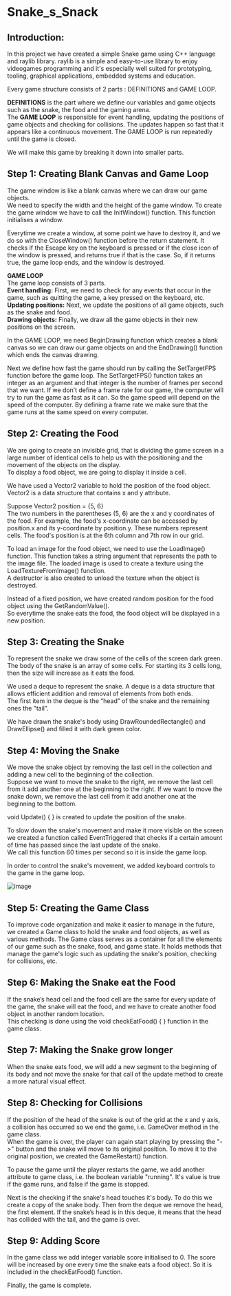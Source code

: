 # **Snake_s_Snack**

## **Introduction:**

In this project we have created a simple Snake game using C++ language and raylib library. raylib is a simple and easy-to-use library to enjoy videogames programming and it's especially well suited for prototyping, tooling, graphical applications, embedded systems and education.

Every game structure consists of 2 parts : DEFINITIONS and GAME LOOP.

**DEFINITIONS** is the part where we define our variables and game objects such as the snake, the food and the gaming arena. 
<br>The **GAME LOOP** is responsible for event handling, updating the positions of game objects and checking for collisions. The updates happen so fast that it appears like a continuous movement. The GAME LOOP is run repeatedly until the game is closed. 

We will make this game by breaking it down into smaller parts.

## **Step 1: Creating Blank Canvas and Game Loop**

The game window is like a blank canvas where we can draw our game objects.
<br>We need to specify the width and the height of the game window. To create the game window we have to call the InitWindow() function. This function initialises a window.

Everytime we create a window, at some point we have to destroy it, and we do so with the CloseWindow() function before the return statement. It checks if the Escape key on the keyboard is pressed or if the close icon of the window is pressed, and returns true if that is the case. So, if it returns true, the game loop ends, and the window is destroyed.

**GAME LOOP**
<br>The game loop consists of 3 parts. 
<br>**Event handling:** First, we need to check for any events that occur in the game, such as
quitting the game, a key pressed on the keyboard, etc. 
<br>**Updating positions:** Next, we update the positions of all game objects, such as the snake and food. 
<br>**Drawing objects:** Finally, we draw all the game objects in their new positions on the screen. 

In the GAME LOOP, we need BeginDrawing function which creates a blank canvas so we can draw our game objects on and the EndDrawing() function which ends the canvas drawing.

Next we define how fast the game should run by calling the SetTargetFPS function before the game loop. The SetTargetFPS() function takes an integer as an argument and that integer is the number of frames per second that we want. If we don’t define a frame rate for our game, the computer will try to run the game as fast as it can. So the game speed will depend on the speed of the computer. By defining a frame rate we make sure that the game runs at the same speed on every computer.


## **Step 2: Creating the Food**

We are going to create an invisible grid, that is dividing the game screen in a large
number of identical cells to help us with the positioning and the movement of the objects on the display.
<br>To display a food object, we are going to display it inside a cell.

We have used a Vector2 variable to hold the position of the food object. Vector2 is a data structure that contains x and y attribute.

Suppose Vector2 position = {5, 6}
<br>The two numbers in the parentheses (5, 6) are the x and y coordinates of the food. For example, the food's x-coordinate can be accessed by position.x and its y-coordinate by position.y. These numbers represent cells. The food's position is at the 6th column and 7th row in our grid.

To load an image for the food object, we need to use the LoadImage() function. This function takes a string argument that represents the path to the image file. The loaded image is used to create a texture using the LoadTextureFromImage() function. 
<br>A destructor is also created to unload the texture when the object is destroyed.

Instead of a fixed position, we have created random position for the food object using the GetRandomValue(). 
<br>So everytime the snake eats the food, the food object will be displayed in a new position.

## **Step 3: Creating the Snake**

To represent the snake we draw some of the cells of the screen dark green. The body of the snake is an array of some cells. For starting its 3 cells long, then the size will increase as it eats the food.

 We used a deque to represent the snake. A deque is a data structure that allows efficient addition and removal of elements from both ends.
<br>The first item in the deque is the “head” of the snake and the remaining ones the "tail".

We have drawn the snake's body using DrawRoundedRectangle() and DrawEllipse() and filled it with dark green color.

## **Step 4: Moving the Snake**

We move the snake object by removing the last cell in the collection and adding a new cell to the beginning of the collection. 
<br>Suppose we want to move the snake to the right, we remove the last cell from it add another one at the beginning to the right. If we want to move the snake down, we remove the last cell from it add another one at the beginning to the bottom.

void Update() { } is created to update the position of the snake.

To slow down the snake's movement and make it more visible on the screen we created a function called EventTriggered that checks if a certain amount of time has passed since the last update of the snake.
<br> We call this function 60 times per second so it is inside the game loop.

In order to control the snake's movement, we added keyboard controls to the game in the game loop.

![image](https://github.com/titli17/Snake_s_Snack/assets/96014974/9fd5205b-1fdc-4d60-bdee-34d2171664f8)

## **Step 5: Creating the Game Class**

To improve code organization and make it easier to manage in the future, we created a
Game class to hold the snake and food objects, as well as various methods. The Game class serves as a container for all the elements of our game such as the snake, food, and game state. It holds methods that manage the game's logic such as updating the snake's position, checking for collisions, etc. 

## **Step 6: Making the Snake eat the Food**

If the snake’s head cell and the food cell are the same for every update of the game, the snake will eat the food, and we have to create another food object in another random location. 
<br> This checking is done using the void checkEatFood() { } function in the game class.

## **Step 7: Making the Snake grow longer**

When the snake eats food, we will add a new segment to the beginning of its body and not move the snake for that call of the update method to create a more natural visual effect.

## **Step 8: Checking for Collisions**

If the position of the head of the snake is out of the grid at the x and y axis, a collision has occurred so we end the game, i.e. GameOver method in the game class.
<br>When the game is over, the player can again start playing by pressing the "->" button and the snake will move to its original position. To move it to the original position, we created the GameRestart() function.

To pause the game until the player restarts the game, we add another attribute to game class, i.e. the boolean variable "running". It's value is true if the game runs, and false if the game is stopped. 

Next is the checking if the snake's head touches it's body. To do this we create a copy of the snake body. Then from the deque we remove the head, the first element. If the snake’s head is in this deque, it means that the head has collided with the tail, and the game is over. 

## **Step 9: Adding Score**

In the game class we add integer variable score initialised to 0. The score will be increased by one every time the snake eats a food object. So it is included in the checkEatFood() function.

Finally, the game is complete.



